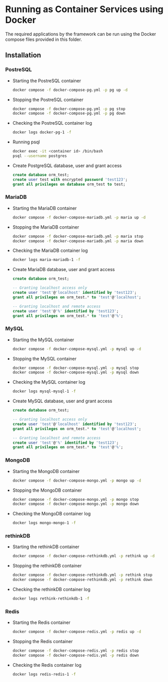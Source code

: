 # Running as Container Services using Docker

The required applications by the framework can be run using the Docker compose files provided in this folder.

## Installation

### PostreSQL

* Starting the PostreSQL container

    ```bash
    docker compose -f docker-compose-pg.yml -p pg up -d
    ```

* Stopping the PostreSQL container

    ```bash
    docker compose -f docker-compose-pg.yml -p pg stop
    docker compose -f docker-compose-pg.yml -p pg down
    ```

* Checking the PostreSQL container log

    ```bash
    docker logs docker-pg-1 -f
    ```

* Running psql

    ```bash
    docker exec -it <container id> /bin/bash
    psql --username postgres
    ```

* Create PostgreSQL database, user and grant access

    ```sql
    create database orm_test;
    create user test with encrypted password 'test123';
    grant all privileges on database orm_test to test;
    ```

### MariaDB

* Starting the MariaDB container

    ```bash
    docker compose -f docker-compose-mariadb.yml -p maria up -d
    ```

* Stopping the MariaDB container

    ```bash
    docker compose -f docker-compose-mariadb.yml -p maria stop
    docker compose -f docker-compose-mariadb.yml -p maria down
    ```

* Checking the MariaDB container log

    ```bash
    docker logs maria-mariadb-1 -f
    ```

* Create MariaDB database, user and grant access

    ```sql
    create database orm_test;
    
    -- Granting localhost access only
    create user 'test'@'localhost' identified by 'test123';
    grant all privileges on orm_test.* to 'test'@'localhost';

    -- Granting localhost and remote access
    create user 'test'@'%' identified by 'test123';
    grant all privileges on orm_test.* to 'test'@'%';
    ```

### MySQL

* Starting the MySQL container

    ```bash
    docker compose -f docker-compose-mysql.yml -p mysql up -d
    ```

* Stopping the MySQL container

    ```bash
    docker compose -f docker-compose-mysql.yml -p mysql stop
    docker compose -f docker-compose-mysql.yml -p mysql down
    ```

* Checking the MySQL container log

    ```bash
    docker logs mysql-mysql-1 -f
    ```

* Create MySQL database, user and grant access

    ```sql
    create database orm_test;
    
    -- Granting localhost access only
    create user 'test'@'localhost' identified by 'test123';
    grant all privileges on orm_test.* to 'test'@'localhost';

    -- Granting localhost and remote access
    create user 'test'@'%' identified by 'test123';
    grant all privileges on orm_test.* to 'test'@'%';
    ```

### MongoDB

* Starting the MongoDB container

    ```bash
    docker compose -f docker-compose-mongo.yml -p mongo up -d
    ```

* Stopping the MongoDB container

    ```bash
    docker compose -f docker-compose-mongo.yml -p mongo stop
    docker compose -f docker-compose-mongo.yml -p mongo down
    ```

* Checking the MongoDB container log

    ```bash
    docker logs mongo-mongo-1 -f
    ```

### rethinkDB

* Starting the rethinkDB container

    ```bash
    docker compose -f docker-compose-rethinkdb.yml -p rethink up -d
    ```

* Stopping the rethinkDB container

    ```bash
    docker compose -f docker-compose-rethinkdb.yml -p rethink stop
    docker compose -f docker-compose-rethinkdb.yml -p rethink down
    ```

* Checking the rethinkDB container log

    ```bash
    docker logs rethink-rethinkdb-1 -f
    ```

### Redis

* Starting the Redis container

    ```bash
    docker compose -f docker-compose-redis.yml -p redis up -d
    ```

* Stopping the Redis container

    ```bash
    docker compose -f docker-compose-redis.yml -p redis stop
    docker compose -f docker-compose-redis.yml -p redis down
    ```

* Checking the Redis container log

    ```bash
    docker logs redis-redis-1 -f
    ```
